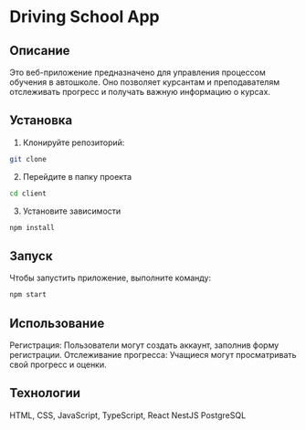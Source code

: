 # Driving School App

## Описание
Это веб-приложение предназначено для управления процессом обучения в автошколе. Оно позволяет курсантам и преподавателям отслеживать прогресс и получать важную информацию о курсах.

## Установка
1. Клонируйте репозиторий:
```bash
git clone
```

2. Перейдите в папку проекта
```bash 
cd client
```

3. Установите зависимости
```bash
npm install
```

## Запуск
Чтобы запустить приложение, выполните команду:
```bash
npm start
```

## Использование
Регистрация: Пользователи могут создать аккаунт, заполнив форму регистрации.
Отслеживание прогресса: Учащиеся могут просматривать свой прогресс и оценки.

## Технологии
HTML, CSS, JavaScript, TypeScript, React
NestJS
PostgreSQL
